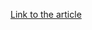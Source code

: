 [Link to the article](https://welivesecurity.com/2023/04/26/evasive-panda-apt-group-malware-updates-popular-chinese-software/)
